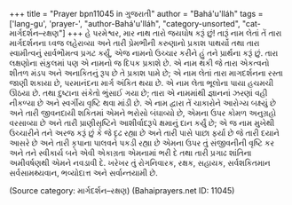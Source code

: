 +++
title = "Prayer bpn11045 in ગુજરાતી"
author = "Bahá'u'lláh"
tags = ['lang-gu', 'prayer-', "author-Bahá'u'lláh", "category-unsorted", "cat-માર્ગદર્શન–રક્ષણ"]
+++
હે પરમેશ્વર, માર નાથ તારો જયઘોષ કરૂં છું! તારૂં નામ લેતાં તેં તારા માર્ગદર્શનના ઘ્વજ લહેરાવ્યા અને તારી પ્રેમભીની કરુણાનો પ્રકાશ પાથર્યો તથા તારા સ્વામીત્વનું સાર્વભૌમત્વ પ્રગટ કર્યું, એજ નામનો ઉચ્ચાર કરીને હું તને પ્રાર્થના કરૂં છું. તારા લક્ષણોના સંકુલમાં પણ એ નામનો જ દિપક પ્રકાશે છે. એ નામ થકી જે તારા એકત્વનો શીતળ મંડપ અને અનાકિતનું રૂપ છે તે પ્રકાશ પામે છે; એ નામ લેતાં તારા માગદર્શનના રસ્તા જાણી શકાયા છે, પરમાનંદના માર્ગ અંકિત થયા છે. એ નામ લેતા ભૂલોના પાયા હચમચી ઊઠયા છે. તથા દુષ્ટાના સંકેતો ભુંસાઈ ગયા છે; તારા એ નામમાંથી જ્ઞાનનાં ઝરણાં વહી નીકળ્યા છે અને સ્વર્ગીય વૃષ્ટિ થવા માંડી છે. એ નામ દ્વારા તેં ચાકારોને આરોગ્ય બક્ષ્યું છે અને તારી જીવનદાયી શકિતમાં એમને ભરોસો બંઘાવ્યો છે, એમના ઉપર કોમળ અનુગ્રહો વરસાવ્યા છે અને તારી પ્રાણીસૃષ્ટિને    આશીર્વાદરૂપે ક્ષમાનું દાન કર્યું છે; એ જ નામ મુખેથી ઉચ્ચારીને તને અરજ કરૂં છું કે જે દૃઢ  રહ્યા છે અને તારી પાસે પાછા ફર્યા છે જે તારી દયાને આસરે છે અને તારી કૃપાના પાલવને પકડી રહ્યા છે એમના ઉપર તું સંજીવનીની વૃષ્ટિ કર અને તને સ્વીકાર્ય બને એવી એકાગ્રતા એમનામાં ભરી દે તથા તારી પ્રગાઢ શાંતિના અમીવર્ષણથી એમને નવડાવી દે. 
ખરેખર તું રોગનિવારક, રક્ષક, સહાયક, સર્વશકિતમાન સર્વસામથ્યવાન, ભવ્યોદાત્ત અને સર્વાન્તયામી છે.

(Source category: માર્ગદર્શન–રક્ષણ)
(Bahaiprayers.net ID: 11045)
